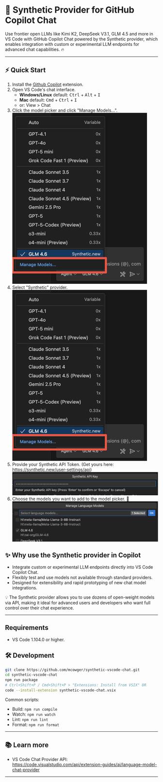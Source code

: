 # 🤗 Synthetic Provider for GitHub Copilot Chat

Use frontier open LLMs like Kimi K2, DeepSeek V3.1, GLM 4.5 and more in VS Code with GitHub Copilot Chat powered by the Synthetic provider, which enables integration with custom or experimental LLM endpoints for advanced chat capabilities. 🔥

---

## ⚡ Quick Start
1. Install the [Github Copilot](https://marketplace.visualstudio.com/items?itemName=GitHub.copilot) extension.
3. Open VS Code's chat interface.
   - **Windows/Linux** default: <kbd>Ctrl</kbd> + <kbd>Alt</kbd> + <kbd>I</kbd>
   - **Mac** default: <kbd>Cmd</kbd> + <kbd>Ctrl</kbd> + <kbd>I</kbd>
   - or: View > Chat
4. Click the model picker and click "Manage Models...".
   ![Manage Models](./assets/docs_manage_models.png)
6. Select "Synthetic" provider.
   ![Select Provider](./assets/docs_manage_models.png)
8. Provide your Synthetic API Token. (Get yours here: https://synthetic.new/user-settings/api)
   ![Enter API Token](./assets/docs_enter_api_key.png)
10. Choose the models you want to add to the model picker. 🥳
   ![Select Models](./assets/docs_model_list.png)

## ✨ Why use the Synthetic provider in Copilot
* Integrate custom or experimental LLM endpoints directly into VS Code Copilot Chat.
* Flexibly test and use models not available through standard providers.
* Designed for extensibility and rapid prototyping of new chat model integrations.

💡 The Synthetic provider allows you to use dozens of open-weight models via API, making it ideal for advanced users and developers who want full control over their chat experience.

---

## Requirements
* VS Code 1.104.0 or higher.

## 🛠️ Development

```bash
git clone https://github.com/mcowger/synthetic-vscode-chat.git
cd synthetic-vscode-chat
npm run package
# Ctrl+Shift+P / Cmd+Shift+P > "Extensions: Install from VSIX" OR
code --install-extension synthetic-vscode-chat.vsix
```

Common scripts:
* Build: `npm run compile`
* Watch: `npm run watch`
* Lint: `npm run lint`
* Format: `npm run format`

---

## 📚 Learn more
* VS Code Chat Provider API: https://code.visualstudio.com/api/extension-guides/ai/language-model-chat-provider

---


